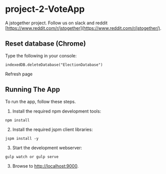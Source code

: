 # project-2-VoteApp 

A jstogether project. Follow us on slack and reddit [https://www.reddit.com/r/jstogether](https://www.reddit.com/r/jstogether/).

## Reset database (Chrome)

Type the following in your console: 

```indexedDB.deleteDatabase("ElectionDatabase")```

Refresh page

## Running The App

To run the app, follow these steps.

1. Install the required npm development tools:

  ```shell
  npm install
  ```
  
2. Install the required jspm client libraries:

  ```shell
  jspm install -y
  ```
  
3. Start the development webserver:

  ```shell
  gulp watch or gulp serve
  ```

3. Browse to [http://localhost:9000](http://localhost:9000).